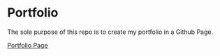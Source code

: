 # Portfolio
The sole purpose of this repo is to create my portfolio in a Github Page.

[Portfolio Page](https://flaviofs.github.io/portfolio/)